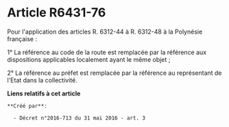 # Article R6431-76

Pour l'application des articles R. 6312-44 à R. 6312-48 à la Polynésie française : 

1° La référence au code de la route est remplacée par la référence aux dispositions applicables localement ayant le même
objet ; 

2° La référence au préfet est remplacée par la référence au représentant de l'Etat dans la collectivité.

**Liens relatifs à cet article**

	**Créé par**:

	  - Décret n°2016-713 du 31 mai 2016 - art. 3
